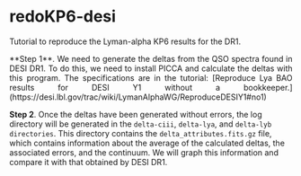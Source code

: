 # redoKP6-desi
Tutorial to reproduce the Lyman-alpha KP6 results for the DR1.
<p align="justify">
**Step 1**. We need to generate the deltas from the QSO spectra found in DESI DR1. To do this, we need to install PICCA and calculate the deltas with this program. The specifications are in the tutorial: 
[Reproduce Lya BAO results for DESI Y1 without a bookkeeper.](https://desi.lbl.gov/trac/wiki/LymanAlphaWG/ReproduceDESIY1#no1)

**Step 2**. Once the deltas have been generated without errors, the log directory will be generated in the `delta-ciii`, `delta-lya`, and `delta-lyb directories`. This directory contains the `delta_attributes.fits.gz` file, which contains information about the average of the calculated deltas, the associated errors, and the continuum. We will graph this information and compare it with that obtained by DESI DR1.
</p>
